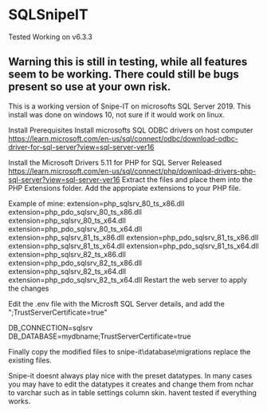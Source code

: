 # SQLSnipeIT
Tested Working on v6.3.3

## Warning this is still in testing, while all features seem to be working. There could still be bugs present so use at your own risk.

This is a working version of Snipe-IT on microsofts SQL Server 2019.
This install was done on windows 10, not sure if it would work on linux.

Install Prerequisites
Install microsofts SQL ODBC drivers on host computer
https://learn.microsoft.com/en-us/sql/connect/odbc/download-odbc-driver-for-sql-server?view=sql-server-ver16

Install the Microsoft Drivers 5.11 for PHP for SQL Server Released
https://learn.microsoft.com/en-us/sql/connect/php/download-drivers-php-sql-server?view=sql-server-ver16
Extract the files and place them into the PHP Extensions folder.
Add the appropiate extensions to your PHP file.

Example of mine:
extension=php_sqlsrv_80_ts_x86.dll
extension=php_pdo_sqlsrv_80_ts_x86.dll
extension=php_sqlsrv_80_ts_x64.dll
extension=php_pdo_sqlsrv_80_ts_x64.dll
extension=php_sqlsrv_81_ts_x86.dll
extension=php_pdo_sqlsrv_81_ts_x86.dll
extension=php_sqlsrv_81_ts_x64.dll
extension=php_pdo_sqlsrv_81_ts_x64.dll
extension=php_sqlsrv_82_ts_x86.dll
extension=php_pdo_sqlsrv_82_ts_x86.dll
extension=php_sqlsrv_82_ts_x64.dll
extension=php_pdo_sqlsrv_82_ts_x64.dll
Restart the web server to apply the changes

Edit the .env file with the Microsft SQL Server details, and add the ";TrustServerCertificate=true"

DB_CONNECTION=sqlsrv
DB_DATABASE=mydbname;TrustServerCertificate=true

Finally copy the modified files to snipe-it\database\migrations
replace the existing files.

Snipe-it doesnt always play nice with the preset datatypes. In many cases you may have to edit the datatypes it creates and change them from nchar to varchar such as in table settings column skin. 
havent tested if everything works.
